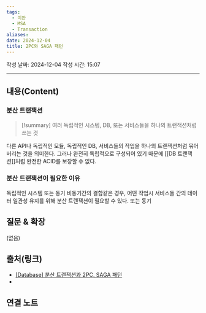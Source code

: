 ```yaml
---
tags:
  - 미완
  - MSA
  - Transaction
aliases: 
date: 2024-12-04
title: 2PC와 SAGA 패턴
---
```

작성 날짜: 2024-12-04
작성 시간: 15:07


----
## 내용(Content)

### 분산 트랜잭션

>[!summary]
>여러 독립적인 시스템, DB, 또는 서비스들을 하나의 트랜잭션처럼 쓰는 것

다른 API나 독립적인 모듈, 독립적인 DB, 서비스들의 작업을 하나의 트랜잭션처럼 묶어버리는 것을 의미한다. 그러나 완전히 독립적으로 구성되어 있기 때문에 [[DB 트랜잭션]]처럼 완전한 ACID를 보장할 수 없다.

### 분산 트랜잭션이 필요한 이유

독립적인 시스템 또는 동기 비동기간의 결합같은 경우, 어떤 작업시 서비스들 간의 데이터 일관성 유지를 위해 분산 트랜잭션이 필요할 수 있다. 또는 동기 

## 질문 & 확장

(없음)

## 출처(링크)

- [\[Database\] 분산 트랜잭션과 2PC, SAGA 패턴](https://bezzang2.tistory.com/233)
- 

## 연결 노트










